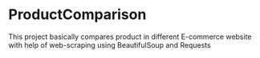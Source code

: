 # ProductComparison
This project basically compares product in different E-commerce website with help of web-scraping using BeautifulSoup and Requests
